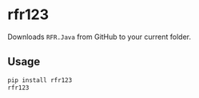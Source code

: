 # rfr123

Downloads `RFR.Java` from GitHub to your current folder.

## Usage

```bash
pip install rfr123
rfr123
```
